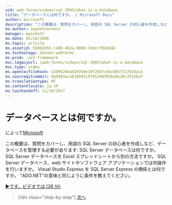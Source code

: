 ```yaml
---
uid: web-forms/videos/sql-2005/what-is-a-database
title: "データベースとは何ですか。 | Microsoft Docs"
author: microsoft
description: "この概要は、質問をカバーし、用語の SQL Server の初心者を作成しなど、データベースを管理する必要があります: SQL Server データベースは何ですか。 どう。。。"
ms.author: aspnetcontent
manager: wpickett
ms.date: 03/29/2006
ms.topic: article
ms.assetid: 560d2455-ce08-4b2a-900d-7e9ccf82e048
ms.technology: dotnet-webforms
ms.prod: .net-framework
msc.legacyurl: /web-forms/videos/sql-2005/what-is-a-database
msc.type: video
ms.openlocfilehash: e28962b6ad297b0e19f2607c4bc6657517924acb
ms.sourcegitcommit: 9a9483aceb34591c97451997036a9120c3fe2baf
ms.translationtype: MT
ms.contentlocale: ja-JP
ms.lasthandoff: 11/10/2017
---
```

<a name="what-is-a-database"></a>データベースとは何ですか。
====================
によって[Microsoft](https://github.com/microsoft)

この概要は、質問をカバーし、用語の SQL Server の初心者を作成しなど、データベースを管理する必要があります: SQL Server データベースは何ですか。 SQL Server データベースを Excel スプレッドシートから別の方法ですか。 SQL Server データベース、web サイトやソフトウェア アプリケーションでは何操作を行いますか。 Visual Studio Express を SQL Server Express の関係とは何ですか。 "ADO.NET"の意味と同じように条件を教えてください。

[&#9654;です。ビデオでは (28 分)](https://channel9.msdn.com/Blogs/ASP-NET-Site-Videos/what-is-a-database)

>[!div class="step-by-step"]
[次へ](understanding-database-tables-and-records.md)
